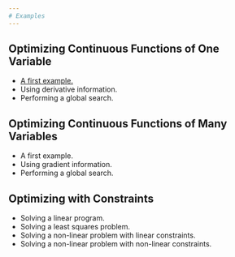 ```yaml
---
# Examples
---
```


Optimizing Continuous Functions of One Variable
-------------------------

- [A first example.](examples/univariate_sharpe_optimization.md)
- Using derivative information.
- Performing a global search.


Optimizing Continuous Functions of Many Variables
-------------------------

- A first example.
- Using gradient information.
- Performing a global search.


Optimizing with Constraints
-------------------------

- Solving a linear program.
- Solving a least squares problem.
- Solving a non-linear problem with linear constraints.
- Solving a non-linear problem with non-linear constraints.

